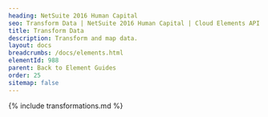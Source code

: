 ```yaml
---
heading: NetSuite 2016 Human Capital
seo: Transform Data | NetSuite 2016 Human Capital | Cloud Elements API Docs
title: Transform Data
description: Transform and map data.
layout: docs
breadcrumbs: /docs/elements.html
elementId: 988
parent: Back to Element Guides
order: 25
sitemap: false
---
```


{% include transformations.md %}
